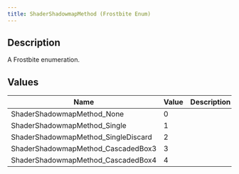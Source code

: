 ```yaml
---
title: ShaderShadowmapMethod (Frostbite Enum)
---
```

## Description

A Frostbite enumeration.

## Values

| Name                                 | Value | Description |
| ------------------------------------ | ----- | ----------- |
| ShaderShadowmapMethod\_None          | 0     |             |
| ShaderShadowmapMethod\_Single        | 1     |             |
| ShaderShadowmapMethod\_SingleDiscard | 2     |             |
| ShaderShadowmapMethod\_CascadedBox3  | 3     |             |
| ShaderShadowmapMethod\_CascadedBox4  | 4     |             |
